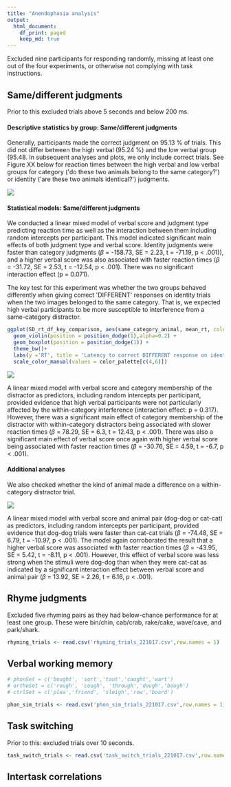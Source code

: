 ```yaml
---
title: "Anendophasia analysis"
output:
  html_document:
    df_print: paged
    keep_md: true
---
```


Excluded nine participants for responding randomly, missing at least one out of the four experiments, or otherwise not complying with task instructions.



## Same/different judgments

Prior to this excluded trials above 5 seconds and below 200 ms.



#### Descriptive statistics by group: Same/different judgments



Generally, participants made the correct judgment on 95.13 % of trials. This did not differ between the high verbal (95.24 %) and the low verbal group (95.48. In subsequent analyses and plots, we only include correct trials. See Figure XX below for reaction times between the high verbal and low verbal groups for category ('do these two animals belong to the same category?') or identity ('are these two animals identical?') judgments.


![](anendophasia_results_files/figure-html/unnamed-chunk-5-1.png)<!-- -->

#### Statistical models: Same/different judgments



We conducted a linear mixed model of verbal score and judgment type predicting reaction time as well as the interaction between them including random intercepts per participant. This model indicated significant main effects of both judgment type and verbal score. Identity judgments were faster than category judgments ($\beta$ = -158.73, SE = 2.23, t = -71.19, p < .001)), and a higher verbal score was also associated with faster reaction times ($\beta$ = -31.72, SE = 2.53, t = -12.54, p < .001). There was no significant interaction effect (p = 0.071).

The key test for this experiment was whether the two groups behaved differently when giving correct 'DIFFERENT' responses on identity trials when the two images belonged to the same category. That is, we expected high verbal participants to be more susceptible to interference from a same-category distractor.



```r
ggplot(SD_rt_df_key_comparison, aes(same_category_animal, mean_rt, color=high_low_verbal)) +
  geom_violin(position = position_dodge(1),alpha=0.2) +
  geom_boxplot(position = position_dodge(1)) +
  theme_bw()+
  labs(y ='RT', title = 'Latency to correct DIFFERENT response on identity trials', x = 'Between or within category distractor') +
  scale_color_manual(values = color_palette[c(4,6)])
```

![](anendophasia_results_files/figure-html/unnamed-chunk-8-1.png)<!-- -->


A linear mixed model with verbal score and category membership of the distractor as predictors, including random intercepts per participant, provided evidence that high verbal participants were not particularly affected by the within-category interference (interaction effect: p = 0.317). However, there was a significant main effect of category membership of the distractor with within-category distractors being associated with slower reaction times ($\beta$ = 78.29, SE = 6.3, t = 12.43, p < .001). There was also a significant main effect of verbal score once again with higher verbal score being associated with faster reaction times ($\beta$ = -30.76, SE = 4.59, t = -6.7, p < .001).

#### Additional analyses

We also checked whether the kind of animal made a difference on a within-category distractor trial.

![](anendophasia_results_files/figure-html/unnamed-chunk-10-1.png)<!-- -->

A linear mixed model with verbal score and animal pair (dog-dog or cat-cat) as predictors, including random intercepts per participant, provided evidence that dog-dog trials were faster than cat-cat trials ($\beta$ = -74.48, SE = 6.79, t = -10.97, p < .001). The model again corroborated the result that a higher verbal score was associated with faster reaction times ($\beta$ = -43.95, SE = 5.42, t = -8.11, p < .001). However, this effect of verbal score was less strong when the stimuli were dog-dog than when they were cat-cat as indicated by a significant interaction effect between verbal score and animal pair ($\beta$ = 13.92, SE = 2.26, t = 6.16, p < .001).

## Rhyme judgments

Excluded five rhyming pairs as they had below-chance performance for at least one group. These were bin/chin, cab/crab, rake/cake, wave/cave, and park/shark. 


```r
rhyming_trials <- read.csv('rhyming_trials_221017.csv',row.names = 1)
```

## Verbal working memory


```r
# phonSet = c('bought', 'sort','taut','caught','wart')
# orthoSet = c('rough', 'cough', 'through','dough','bough')
# ctrlSet = c('plea','friend', 'sleigh','row','board')

phon_sim_trials <- read.csv('phon_sim_trials_221017.csv',row.names = 1)
```

## Task switching

Prior to this: excluded trials over 10 seconds.


```r
task_switch_trials <- read.csv('task_switch_trials_221017.csv',row.names = 1)
```


## Intertask correlations


